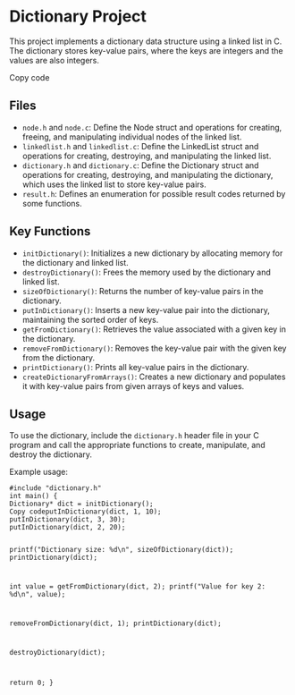 <!DOCTYPE html>
<html>
<head>
    <title>Dictionary Project README</title>
</head>
<body>
    <h1>Dictionary Project</h1>
    <p>This project implements a dictionary data structure using a linked list in C. The dictionary stores key-value pairs, where the keys are integers and the values are also integers.</p>
Copy code<h2>Files</h2>
<ul>
    <li><code>node.h</code> and <code>node.c</code>: Define the Node struct and operations for creating, freeing, and manipulating individual nodes of the linked list.</li>
    <li><code>linkedlist.h</code> and <code>linkedlist.c</code>: Define the LinkedList struct and operations for creating, destroying, and manipulating the linked list.</li>
    <li><code>dictionary.h</code> and <code>dictionary.c</code>: Define the Dictionary struct and operations for creating, destroying, and manipulating the dictionary, which uses the linked list to store key-value pairs.</li>
    <li><code>result.h</code>: Defines an enumeration for possible result codes returned by some functions.</li>
</ul>

<h2>Key Functions</h2>
<ul>
    <li><code>initDictionary()</code>: Initializes a new dictionary by allocating memory for the dictionary and linked list.</li>
    <li><code>destroyDictionary()</code>: Frees the memory used by the dictionary and linked list.</li>
    <li><code>sizeOfDictionary()</code>: Returns the number of key-value pairs in the dictionary.</li>
    <li><code>putInDictionary()</code>: Inserts a new key-value pair into the dictionary, maintaining the sorted order of keys.</li>
    <li><code>getFromDictionary()</code>: Retrieves the value associated with a given key in the dictionary.</li>
    <li><code>removeFromDictionary()</code>: Removes the key-value pair with the given key from the dictionary.</li>
    <li><code>printDictionary()</code>: Prints all key-value pairs in the dictionary.</li>
    <li><code>createDictionaryFromArrays()</code>: Creates a new dictionary and populates it with key-value pairs from given arrays of keys and values.</li>
</ul>

<h2>Usage</h2>
<p>To use the dictionary, include the <code>dictionary.h</code> header file in your C program and call the appropriate functions to create, manipulate, and destroy the dictionary.</p>

<p>Example usage:</p>
<pre><code>#include "dictionary.h"
int main() {
Dictionary* dict = initDictionary();
Copy codeputInDictionary(dict, 1, 10);
putInDictionary(dict, 3, 30);
putInDictionary(dict, 2, 20);

printf("Dictionary size: %d\n", sizeOfDictionary(dict));
printDictionary(dict);

int value = getFromDictionary(dict, 2);
printf("Value for key 2: %d\n", value);

removeFromDictionary(dict, 1);
printDictionary(dict);

destroyDictionary(dict);

return 0;
}
</code></pre>
</body>
</html>
